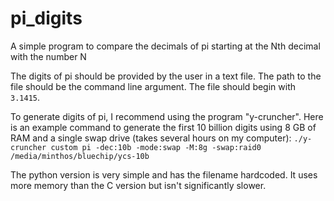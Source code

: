# pi_digits
A simple program to compare the decimals of pi starting at the Nth decimal with the number N

The digits of pi should be provided by the user in a text file. The path to the file should be the command line argument. The file should begin with `3.1415`.

To generate digits of pi, I recommend using the program "y-cruncher". Here is an example command to generate the first 10 billion digits using 8 GB of RAM and a single swap drive (takes several hours on my computer):
`./y-cruncher custom pi -dec:10b -mode:swap -M:8g -swap:raid0 /media/minthos/bluechip/ycs-10b`

The python version is very simple and has the filename hardcoded. It uses more memory than the C version but isn't significantly slower.
